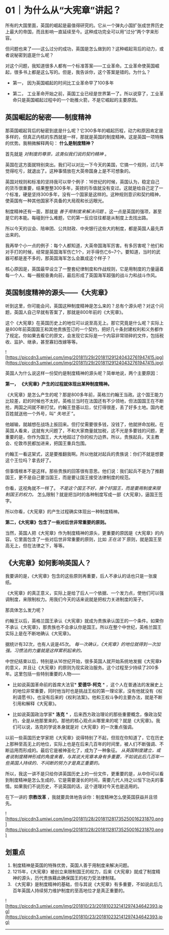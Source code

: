 # 01｜为什么从“大宪章”讲起？

所有的大国里面，英国的崛起是最值得研究的。它从一个弹丸小国扩张成世界历史上最大的帝国，而且影响一直延续至今。这种成功完全可以用“过分”两个字来形容。

但问题也来了——这么过分的成功，英国是怎么做到的？这种崛起背后的动力，或者说秘密到底是什么呢？

对这个问题，我知道很多人都有一个标准答案——工业革命。工业革命使英国崛起，很多书上都是这么写的。但是，我告诉你，这个答案是错的。为什么？

* 第一， 因为英国崛起的时间比工业革命早了100多年

* 第二， 工业革命开始之前，英国工业已经是世界第一了。所以说穿了，工业革命只是英国崛起过程中的一个助推火箭，不是它崛起的主要原因。

## 英国崛起的秘密——制度精神

那英国崛起背后的秘密到底是什么呢？它300多年的崛起历程，动力和原因肯定是多样的，但真正内核的东西就是一样，那就是英国的制度精神。这是英国一项特殊的优势。我稍微解释两句： **什么是制度精神？**

首先就是 *对制度的尊崇，这类似我们说的契约精神* 。

英国在这方面就特别突出。我们可以对比一下今天的美国，它搞一个规则，过几年觉得吃亏，就退出了。这种事情放在大英帝国身上是不可想象的。

英国对规则和标准的坚持我可以举个例子：16世纪的时候，英国认为，稳定自己的货币很重要，结果整整300多年，英镑的币值就没有变过。这就是给自己定了一个标准，硬是坚持300多年，没有一个国家是这样的。这种规则意识和契约精神，使英国有一种其他国家不具备的大局观和长远眼光。

制度精神还有一面，那就是 *善于用制度来解决问题* 。这一点是英国的强项，甚至是它的本能。每碰到什么难题，它的第一反应往往都是从制度上去找出路。

所以今天的议会、陪审团、公共财政、中央银行这些大的制度，都是英国人最先弄出来的。

我再举个小一点的例子：每个人都知道，大英帝国海军厉害。有多厉害呢？他们和对手打的时候，经常是英国海军伤亡1个，对手得伤亡6~7个。要知道，当时的武器可都是差不多的，那英国海军怎么会赢成这个样子？

核心原因是，英国最早设立了一整套纪律制度和作战规则，它是用制度的力量逼着每一个人、每一艘舰奋勇向前，最后形成了英国海军超强的战斗力和战斗作风。

## 英国制度精神的源头——《大宪章》

听到这里，你可能会问，英国这种制度精神是怎么来的？总有个源头吧？对这个问题，英国人自己早就有答案了，那就是800年前的《大宪章》。

这个《大宪章》在英国历史上的地位可以说至高无上。那它究竟是什么呢？实际上是800年前英国国王和其他贵族签订的一个契约，把好几十条封建权利和义务都作了规定。你如果去看它的原文，会发现它实际是一个内容非常琐碎的文件，包括税收、监护、继承，甚至寡妇改嫁等等。

![https://piccdn3.umiwi.com/img/201811/29/201811291240432761947415.jpg](https://piccdn3.umiwi.com/img/201811/29/201811291240432761947415.jpg)

英国人为什么说这样一份契约是制度精神的源头呢？简单地说，两个主要原因：

 **第一， 《大宪章》产生的过程就体现出某种制度精神。**

《大宪章》是怎么产生的呢？那是800多年前，英格兰约翰王当政。这个国王能力比较差，赶的时候也不太好。英格兰当时在法国还有不少领地，但法国国王在不断抢，两国之间就不断打仗。约翰王登基以后，仗打得很差，丢了好多土地。国内老百姓就送他一个外号，叫“ *失地王* ”。

他越输，就越想在战场上扳回来。但打仗需要很多钱，没钱了，他就拼命加税。在英国人看来，这就有大问题了，不和大家商量就加税，这不光是多要钱的问题，更重要的是，你作为国王，大大地超过了你的权力边界。所以，贵族起兵，天主教会、伦敦市民都加进来，把国王重兵包围。

约翰王一看这架式，这是要推翻我啊。所以他就对起兵的贵族说：你们不就是想要这个王位吗？拿去好了。

但事情根本不是这样。那些贵族的回答很有意思。他们说：我们起兵不是为了推翻国王，更不是自己要当国王，而是要让国王接受法律制度的规范。

你看，这视角就不一样了。 *不是这个国王不好，换个好国王，而是要用制度来限制国王的权力。* 怎么限制？就是把当时的各种制度写成一部《大宪章》，逼国王签字。

所以你看，《大宪章》的产生过程确实体现出一种制度精神。

 **第二，《大宪章》包含了一些对后世非常重要的原则。**

当然，英国人把《大宪章》作为制度精神的源头，更重要的原因是《大宪章》的内容。它里面包含了一些对后世非常重要的原则，比如 *王在法下* 原则，就是国王至高无上，但在法律之下，等等。

## 《大宪章》如何影响英国人？

我要讲的是，《大宪章》包含的这些原则再重要，后人不承认的话也只是一张废纸。

《大宪章》的真正意义，实际上是给了后人一个依据、一个发力点，使他们可以强调制度，来限制权力。用我们今天的话来说就是把权力关进制度的笼子。

那具体怎么发力呢？

约翰王以后，英格兰国王承认《大宪章》就成为贵族承认国王的一个条件。如果你不承认《大宪章》，那贵族也不会承认你是国王。所以在整个中世纪，英格兰国王实际上是在不断地确认《大宪章》。

据统计有32次，也有人说是45次。 *每一次确认，《大宪章》的地位就得到一次加强。习惯法的力量就是这样累积起来的。*

中世纪结束以后，特别是从16世纪开始，很多英国人就开始系统地发掘《大宪章》的意义，并且让《大宪章》的原则为现实政治服务。这个过程至少持续了200多年。这里包括一些特别重要的人物——

* 比如说英国革命前的首席大法官* **爱德华·柯克** * ，这个人在普通法的发展史上的地位非常重要，同时他当时也是挑战王权的第一理论家，没有他就没有《权利请愿书》，也没有后来的《权利法案》。他和王权斗争的主要办法，就是不断引用和解释《大宪章》。

* 比如说英国政治学家* **洛克** * ，后来西方政治理论的那些重要概念，像政治契约，全是从他那里来的。那他的核心观点从哪里来的呢？就是《大宪章》。我们可以说，洛克的学说本身就是对《大宪章》的一次重点强调。

以前一些英国历史学家把《大宪章》说得特别了不起，但现在你知道了，它在历史上那种至高无上的地位，实际上也是在后来几百年的时间里，被人们不断强调、不断运用而形成的。最后它是被神圣化了，成为了一种象征。 *从英国制度建立，或者说制度精神形成的角度来看，与其说大宪章本身有多重要，不如说此后几百年一些英国人持续的、不间断的努力才是真正重要的。*

所以，我这一讲不是只给你讲英国历史上的一份文件，更重要的是，从中你可以看到制度精神是怎么生成的，它是需要漫长的时间，需要几代人持之以恒下功夫的事情。如果我们不说历史，不说英国的话，这个道理对今天也是适用的。

在下一讲的 **宗教改革** ，我就要具体地告诉你：制度精神怎么使英国获益并且领先。

![https://piccdn3.umiwi.com/img/201811/28/201811281735250016231870.png](https://piccdn3.umiwi.com/img/201811/28/201811281735250016231870.png)

## 划重点

1. 制度精神是英国的特殊优势，英国人善于用制度来解决问题。
2. 1215年，《大宪章》被创立来限制国王的权力，后来《大宪章》就成了制度精神的源头，历代贵族藉此确保国王的权力受法律制辖。
3. 《大宪章》是制度精神的基础，但与其说《大宪章》有多重要，不如说此后几百年英国人持续努力维护制度的至高地位才是真正重要的。

![https://piccdn3.umiwi.com/img/201810/23/201810232141297434642393.jpg](https://piccdn3.umiwi.com/img/201810/23/201810232141297434642393.jpg)

---
